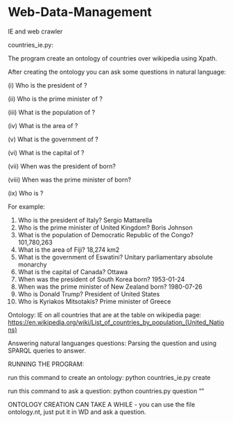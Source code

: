 # Web-Data-Management

IE and web crawler

countries_ie.py:

The program create an ontology of countries over wikipedia using Xpath.

After creating the ontology you can ask some questions in natural language:

(i) Who is the president of <country>?

(ii) Who is the prime minister of <country>?
  
(iii) What is the population of <country>?
  
(iv) What is the area of <country>?
  
(v) What is the government of <country>?
  
(vi) What is the capital of <country>?
  
(vii) When was the president of <country> born?
  
(viii) When was the prime minister of <country> born?
  
(ix) Who is <entity>?
  

For example:

1. Who is the president of Italy? Sergio Mattarella
2. Who is the prime minister of United Kingdom? Boris Johnson
3. What is the population of Democratic Republic of the Congo? 101,780,263
4. What is the area of Fiji? 18,274 km2
5. What is the government of Eswatini? Unitary parliamentary absolute monarchy
6. What is the capital of Canada? Ottawa
7. When was the president of South Korea born? 1953-01-24
8. When was the prime minister of New Zealand born? 1980-07-26
9. Who is Donald Trump? President of United States
10. Who is Kyriakos Mitsotakis? Prime minister of Greece

Ontology:
IE on all countries that are at the table on wikipedia page:
https://en.wikipedia.org/wiki/List_of_countries_by_population_(United_Nations)

Answering natural languanges questions:
Parsing the question and using SPARQL queries to answer.

RUNNING THE PROGRAM:

run this command to create an ontology:
python countries_ie.py create

run this command to ask a question:
python countries.py question “<natural language question string>”

ONTOLOGY CREATION CAN TAKE A WHILE - you can use the file ontology.nt, just put it in WD and ask a question.
